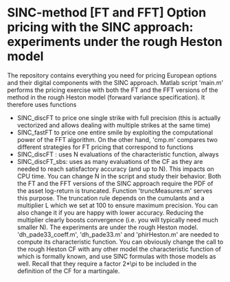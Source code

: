 # SINC-method [FT and FFT] Option pricing with the SINC approach: experiments under the rough Heston model

The repository contains everything you need for pricing European options and their digital components with the SINC approach. 
Matlab script 'main.m' performs the pricing exercise with both the FT and the FFT versions of the method in the rough Heston model 
(forward variance specification). It therefore uses functions
- SINC_discFT to price one single strike with full precision (this is actually vectorized and allows dealing with multiple strikes at 
  the same time)
- SINC_fastFT to price one entire smile by exploiting the computational power of the FFT algorithm.
On the other hand, 'cmp.m' compares two different strategies for FT pricing that correspond to functions
- SINC_discFT    : uses N evaluations of the characteristic function, always
- SINC_discFT_sbs: uses as many evaluations of the CF as they are needed to reach satisfactory accuracy (and up to N).
This impacts on CPU time. You can change N in the script and study their behavior.
Both the FT and the FFT versions of the SINC approach require the PDF of the asset log-return is truncated. Function 'truncMeasures.m' 
serves this purpose. The truncation rule depends on the cumulants and a multiplier L which we set at 100 to ensure maximum precision. 
You can also change it if you are happy with lower accuracy. Reducing the multiplier clearly boosts convergence (i.e. you will 
typically need much smaller N).
The experiments are under the rough Heston model. 'dh_pade33_coeff.m', 'dh_pade33.m' and 'phirHeston.m' are needed to compute its 
characteristic function.
You can obviously change the call to the rough Heston CF with any other model the characteristic function of which is formally known, 
and use SINC formulas with those models as well. Recall that they require a factor 2*\pi to be included in the definition of the CF 
for a martingale.
